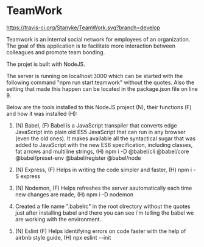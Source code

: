 # TeamWork

https://travis-ci.org/Stanyke/TeamWork.svg?branch=develop

Teamwork is an internal social network for employees of an organization. The goal of this application is to facilitate more interaction between colleagues and promote team bonding.

The projet is built with NodeJS.

The server is running on localhost:3000 which can be started with the following command "npm run start:teamwork" without the quotes. Also the setting that made this happen can be located in the package.json file on line 9.

Below are the tools installed to this NodeJS project (N), their functions (F) and how it was installed (H):

1. (N) Babel,       (F) Babel is a JavaScript transpiler that converts edge JavaScript into plain old ES5 JavaScript that can run in any browser (even the old ones). It makes available all the syntactical sugar that was added to JavaScript with the new ES6 specification, including classes, fat arrows and multiline strings,        (H) npm i -D @babel/cli @babel/core @babel/preset-env @babel/register @babel/node

2. (N) Express,     (F) Helps in writing the code simpler and faster,         (H) npm i -S express

3. (N) Nodemon,     (F) Helps refreshes the server aautomatically each time new changes are made,       (H) npm i -D nodemon

4. Created a file name ".babelrc" in the root directory without the quotes just after installing babel and there you can see i'm telling the babel we are working with the environment.

5. (N) Eslint       (F) Helps identifying errors on code faster with the help of airbnb style guide,        (H) npx eslint --init